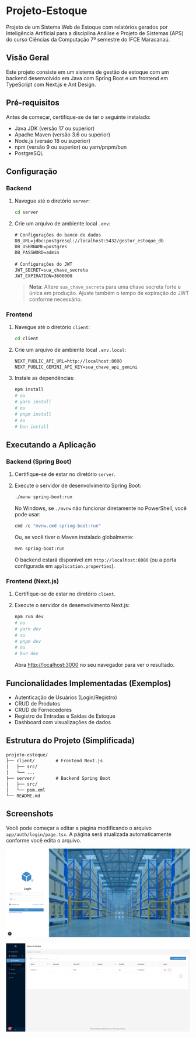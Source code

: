 # Projeto-Estoque

Projeto de um Sistema Web de Estoque com relatórios gerados por Inteligência Artificial para a disciplina Análise e Projeto de Sistemas (APS) do curso Ciências da Computação 7º semestre do IFCE Maracanaú.

## Visão Geral

Este projeto consiste em um sistema de gestão de estoque com um backend desenvolvido em Java com Spring Boot e um frontend em TypeScript com Next.js e Ant Design.

## Pré-requisitos

Antes de começar, certifique-se de ter o seguinte instalado:

* Java JDK (versão 17 ou superior)
* Apache Maven (versão 3.6 ou superior)
* Node.js (versão 18 ou superior)
* npm (versão 9 ou superior) ou yarn/pnpm/bun
* PostgreSQL

## Configuração

### Backend

1. Navegue até o diretório `server`:

   ```bash
   cd server
   ```

2. Crie um arquivo de ambiente local `.env`:

   ```env
   # Configurações do banco de dados
   DB_URL=jdbc:postgresql://localhost:5432/gestor_estoque_db
   DB_USERNAME=postgres
   DB_PASSWORD=admin

   # Configurações do JWT
   JWT_SECRET=sua_chave_secreta
   JWT_EXPIRATION=3600000
   ```

   > **Nota**: Altere `sua_chave_secreta` para uma chave secreta forte e única em produção. Ajuste também o tempo de expiração do JWT conforme necessário.

### Frontend

1. Navegue até o diretório `client`:

   ```bash
   cd client
   ```

2. Crie um arquivo de ambiente local `.env.local`:

   ```env
   NEXT_PUBLIC_API_URL=http://localhost:8080
   NEXT_PUBLIC_GEMINI_API_KEY=sua_chave_api_gemini
   ```

3. Instale as dependências:

   ```bash
   npm install
   # ou
   # yarn install
   # ou
   # pnpm install
   # ou
   # bun install
   ```

## Executando a Aplicação

### Backend (Spring Boot)

1. Certifique-se de estar no diretório `server`.

2. Execute o servidor de desenvolvimento Spring Boot:

   ```bash
   ./mvnw spring-boot:run
   ```

   No Windows, se `./mvnw` não funcionar diretamente no PowerShell, você pode usar:

   ```powershell
   cmd /c "mvnw.cmd spring-boot:run"
   ```

   Ou, se você tiver o Maven instalado globalmente:

   ```bash
   mvn spring-boot:run
   ```

   O backend estará disponível em `http://localhost:8080` (ou a porta configurada em `application.properties`).

### Frontend (Next.js)

1. Certifique-se de estar no diretório `client`.

2. Execute o servidor de desenvolvimento Next.js:

   ```bash
   npm run dev
   # ou
   # yarn dev
   # ou
   # pnpm dev
   # ou
   # bun dev
   ```

   Abra [http://localhost:3000](http://localhost:3000) no seu navegador para ver o resultado.

## Funcionalidades Implementadas (Exemplos)

* Autenticação de Usuários (Login/Registro)
* CRUD de Produtos
* CRUD de Fornecedores
* Registro de Entradas e Saídas de Estoque
* Dashboard com visualizações de dados

## Estrutura do Projeto (Simplificada)

```text
projeto-estoque/
├── client/        # Frontend Next.js
│   ├── src/
│   └── ...
├── server/        # Backend Spring Boot
│   ├── src/
│   └── pom.xml
└── README.md
```

## Screenshots

Você pode começar a editar a página modificando o arquivo `app/auth/login/page.tsx`. A página será atualizada automaticamente conforme você edita o arquivo.

![login page printscreen](client/public/login-page-printscreen.png)

![produtos page printscreen](client/public/print-produtos.png)
